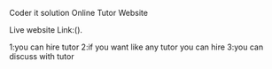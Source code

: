 Coder it solution Online Tutor Website

Live website Link:().

1:you can hire tutor
2:if you want like any tutor you can hire 
3:you can discuss with tutor 